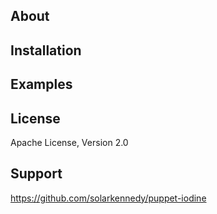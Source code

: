 About
------

Installation
------------

Examples
-------

License
-------
Apache License, Version 2.0

Support
-------
https://github.com/solarkennedy/puppet-iodine
